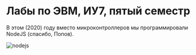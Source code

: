 # Лабы по ЭВМ, ИУ7, пятый семестр

В этом (2020) году вместо микроконтроллеров мы программировали NodeJS (спасибо, Попов).

![nodejs](https://sun9-68.userapi.com/impf/kwW3v3n_lgiG6bBCwf3_1odO98GwyTyQnzAPuQ/ulldGlOr_ck.jpg?size=0x0&quality=90&proxy=1&sign=97c27d2a8d8484c023015dd02bafec35)


